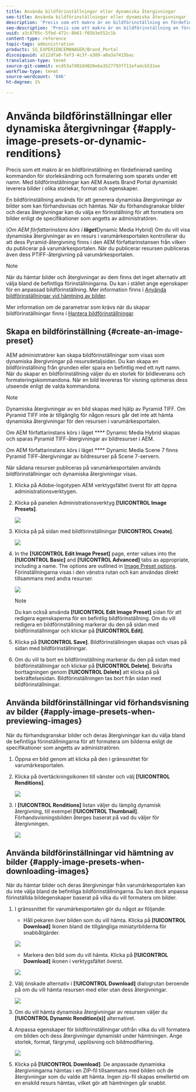 ```yaml
---
title: Använda bildförinställningar eller dynamiska återgivningar
seo-title: Använda bildförinställningar eller dynamiska återgivningar
description: 'Precis som ett makro är en bildförinställning en fördefinierad samling kommandon för storleksändring och formatering som sparats under ett namn. Med bildförinställningar kan AEM Assets Brand Portal dynamiskt leverera bilder i olika storlekar, format och egenskaper. '
seo-description: 'Precis som ett makro är en bildförinställning en fördefinierad samling kommandon för storleksändring och formatering som sparats under ett namn. Med bildförinställningar kan AEM Assets Brand Portal dynamiskt leverera bilder i olika storlekar, format och egenskaper. '
uuid: a3c8705c-5fbd-472c-8b61-f65b3e552c1b
content-type: reference
topic-tags: administration
products: SG_EXPERIENCEMANAGER/Brand_Portal
discoiquuid: a512dfa0-fef3-4c3f-a389-a0a3a7415bac
translation-type: tm+mt
source-git-commit: ecd53a7d92dd020e6a3527793ff11efadcb531ee
workflow-type: tm+mt
source-wordcount: '846'
ht-degree: 1%

---
```



# Använda bildförinställningar eller dynamiska återgivningar {#apply-image-presets-or-dynamic-renditions}

Precis som ett makro är en bildförinställning en fördefinierad samling kommandon för storleksändring och formatering som sparats under ett namn. Med bildförinställningar kan AEM Assets Brand Portal dynamiskt leverera bilder i olika storlekar, format och egenskaper.

En bildförinställning används för att generera dynamiska återgivningar av bilder som kan förhandsvisas och hämtas. När du förhandsgranskar bilder och deras återgivningar kan du välja en förinställning för att formatera om bilder enligt de specifikationer som angetts av administratören.

(*Om AEM författarinstans körs i **läget***Dynamic Media Hybrid) Om du vill visa dynamiska återgivningar av en resurs i varumärkesportalen kontrollerar du att dess Pyramid-återgivning finns i den AEM författarinstansen från vilken du publicerar på varumärkesportalen. När du publicerar resursen publiceras även dess PTIFF-återgivning på varumärkesportalen.

>[!NOTE]
>
>När du hämtar bilder och återgivningar av dem finns det inget alternativ att välja bland de befintliga förinställningarna. Du kan i stället ange egenskaper för en anpassad bildförinställning. Mer information finns i [Använda bildförinställningar vid hämtning av bilder](../using/brand-portal-image-presets.md#main-pars-text-1403412644).

Mer information om de parametrar som krävs när du skapar bildförinställningar finns i [Hantera bildförinställningar](https://docs.adobe.com/docs/en/AEM/6-0/administer/integration/dynamic-media/image-presets.html).

## Skapa en bildförinställning {#create-an-image-preset}

AEM administratörer kan skapa bildförinställningar som visas som dynamiska återgivningar på resursdetaljsidan. Du kan skapa en bildförinställning från grunden eller spara en befintlig med ett nytt namn. När du skapar en bildförinställning väljer du en storlek för bildleverans och formateringskommandona. När en bild levereras för visning optimeras dess utseende enligt de valda kommandona.

>[!NOTE]
>
>Dynamiska återgivningar av en bild skapas med hjälp av Pyramid TIFF. Om Pyramid TIFF inte är tillgänglig för någon resurs går det inte att hämta dynamiska återgivningar för den resursen i varumärkesportalen.
>
>Om AEM författarinstans körs i läget **** Dynamic Media Hybrid skapas och sparas Pyramid TIFF-återgivningar av bildresurser i AEM.
>
>Om AEM författarinstans körs i läget **** Dynamic Media Scene 7 finns Pyramid TIFF-återgivningar av bildresurser på Scene 7-servern.
>
>När sådana resurser publiceras på varumärkesportalen används bildförinställningar och dynamiska återgivningar visas.

1. Klicka på Adobe-logotypen AEM verktygsfältet överst för att öppna administrationsverktygen.

1. Klicka på panelen Administrationsverktyg **[!UICONTROL Image Presets]**.

   ![](assets/admin-tools-panel-4.png)

1. Klicka på på sidan med bildförinställningar **[!UICONTROL Create]**.

   ![](assets/image_preset_homepage.png)

1. In the **[!UICONTROL Edit Image Preset]** page, enter values into the **[!UICONTROL Basic]** and **[!UICONTROL Advanced]** tabs as appropriate, including a name. The options are outlined in [Image Preset options](https://docs.adobe.com/docs/en/AEM/6-0/administer/integration/dynamic-media/image-presets.html#Image%20preset%20options). Förinställningarna visas i den vänstra rutan och kan användas direkt tillsammans med andra resurser.

   ![](assets/image_preset_create.png)

   >[!NOTE]
   >
   >Du kan också använda **[!UICONTROL Edit Image Preset]** sidan för att redigera egenskaperna för en befintlig bildförinställning. Om du vill redigera en bildförinställning markerar du den på sidan med bildförinställningar och klickar på **[!UICONTROL Edit]**.

1. Klicka på **[!UICONTROL Save]**. Bildförinställningen skapas och visas på sidan med bildförinställningar.
1. Om du vill ta bort en bildförinställning markerar du den på sidan med bildförinställningar och klickar på **[!UICONTROL Delete]**. Bekräfta borttagningen genom **[!UICONTROL Delete]** att klicka på på bekräftelsesidan. Bildförinställningen tas bort från sidan med bildförinställningar.

## Använda bildförinställningar vid förhandsvisning av bilder  {#apply-image-presets-when-previewing-images}

När du förhandsgranskar bilder och deras återgivningar kan du välja bland de befintliga förinställningarna för att formatera om bilderna enligt de specifikationer som angetts av administratören.

1. Öppna en bild genom att klicka på den i gränssnittet för varumärkesportalen.
1. Klicka på övertäckningsikonen till vänster och välj **[!UICONTROL Renditions]**.

   ![](assets/image-preset-previewrenditions.png)

1. I **[!UICONTROL Renditions]** listan väljer du lämplig dynamisk återgivning, till exempel **[!UICONTROL Thumbnail]**. Förhandsvisningsbilden återges baserat på vad du väljer för återgivningen.

   ![](assets/image-preset-previewrenditionthumbnail.png)

## Använda bildförinställningar vid hämtning av bilder {#apply-image-presets-when-downloading-images}

När du hämtar bilder och deras återgivningar från varumärkesportalen kan du inte välja bland de befintliga bildförinställningarna. Du kan dock anpassa förinställda bildegenskaper baserat på vilka du vill formatera om bilder.

1. I gränssnittet för varumärkesportalen gör du något av följande:

   * Håll pekaren över bilden som du vill hämta. Klicka på **[!UICONTROL Download]** ikonen bland de tillgängliga miniatyrbilderna för snabbåtgärder.

   ![](assets/downloadsingleasset.png)

   * Markera den bild som du vill hämta. Klicka på **[!UICONTROL Download]** ikonen i verktygsfältet överst.

   ![](assets/downloadassets.png)

1. Välj önskade alternativ i **[!UICONTROL Download]** dialogrutan beroende på om du vill hämta resursen med eller utan dess återgivningar.

   ![](assets/donload-assets-dialog.png)

1. Om du vill hämta dynamiska återgivningar av resursen väljer du **[!UICONTROL Dynamic Rendition(s)]** alternativet.
1. Anpassa egenskaper för bildförinställningar utifrån vilka du vill formatera om bilden och dess återgivningar dynamiskt under hämtningen. Ange storlek, format, färgrymd, upplösning och bildmodifiering.

   ![](assets/dynamicrenditions.png)

1. Klicka på **[!UICONTROL Download]**. De anpassade dynamiska återgivningarna hämtas i en ZIP-fil tillsammans med bilden och de återgivningar som du valde att hämta. Ingen zip-fil skapas emellertid om en enskild resurs hämtas, vilket gör att hämtningen går snabbt.
